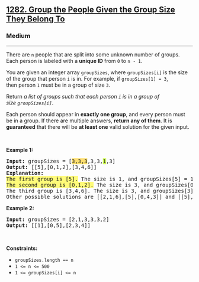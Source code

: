 <h2><a href="https://leetcode.com/problems/group-the-people-given-the-group-size-they-belong-to/">1282. Group the People Given the Group Size They Belong To</a></h2><h3>Medium</h3><hr><div><p>There are <code>n</code> people&nbsp;that are split into some unknown number of groups. Each person is labeled with a&nbsp;<strong>unique ID</strong>&nbsp;from&nbsp;<code>0</code>&nbsp;to&nbsp;<code>n - 1</code>.</p>

<p>You are given an integer array&nbsp;<code>groupSizes</code>, where <code>groupSizes[i]</code>&nbsp;is the size of the group that person&nbsp;<code>i</code>&nbsp;is in. For example, if&nbsp;<code>groupSizes[1] = 3</code>, then&nbsp;person&nbsp;<code>1</code>&nbsp;must be in a&nbsp;group of size&nbsp;<code>3</code>.</p>

<p>Return&nbsp;<em>a list of groups&nbsp;such that&nbsp;each person&nbsp;<code>i</code>&nbsp;is in a group of size&nbsp;<code>groupSizes[i]</code></em>.</p>

<p>Each person should&nbsp;appear in&nbsp;<strong>exactly one group</strong>,&nbsp;and every person must be in a group. If there are&nbsp;multiple answers, <strong>return any of them</strong>. It is <strong>guaranteed</strong> that there will be <strong>at least one</strong> valid solution for the given input.</p>

<p>&nbsp;</p>
<p><strong>Example 1:</strong></p>

<pre><strong>Input:</strong> groupSizes = [<gistnote class="gistnote-highlight" highlightid="d1ecd2ad-6e8e-4f9f-8170-85e88cc8ed0b" colornum="2" style="background-color: rgb(255, 222, 112);" id="d1ecd2ad-6e8e-4f9f-8170-85e88cc8ed0b">3,3,3</gistnote>,3,3,<gistnote class="gistnote-highlight" highlightid="8c468ccd-255a-4bc1-bc3b-74d90ff5cf42" colornum="4" style="background-color: rgb(209, 255, 97);" id="8c468ccd-255a-4bc1-bc3b-74d90ff5cf42">1</gistnote>,3]
<strong>Output:</strong> [[5],[0,1,2],[3,4,6]]
<b>Explanation:</b> 
<gistnote class="gistnote-highlight" highlightid="502ca531-ccb2-41d6-af92-c11dadc7d446" colornum="3" style="background-color: rgb(255, 251, 120);" id="502ca531-ccb2-41d6-af92-c11dadc7d446">The first group is [5].</gistnote> The size is 1, and groupSizes[5] = 1.
<gistnote class="gistnote-highlight" highlightid="a359bd41-ccc5-4624-83b4-5c80ee9b3c06" colornum="3" style="background-color: rgb(255, 251, 120);" id="a359bd41-ccc5-4624-83b4-5c80ee9b3c06">The second group is [0,1,2].</gistnote> The size is 3, and groupSizes[0] = groupSizes[1] = groupSizes[2] = 3.
The third group is [3,4,6]. The size is 3, and groupSizes[3] = groupSizes[4] = groupSizes[6] = 3.
Other possible solutions are [[2,1,6],[5],[0,4,3]] and [[5],[0,6,2],[4,3,1]].
</pre>

<p><strong>Example 2:</strong></p>

<pre><strong>Input:</strong> groupSizes = [2,1,3,3,3,2]
<strong>Output:</strong> [[1],[0,5],[2,3,4]]
</pre>

<p>&nbsp;</p>
<p><strong>Constraints:</strong></p>

<ul>
	<li><code>groupSizes.length == n</code></li>
	<li><code>1 &lt;= n&nbsp;&lt;= 500</code></li>
	<li><code>1 &lt;=&nbsp;groupSizes[i] &lt;= n</code></li>
</ul>
</div>